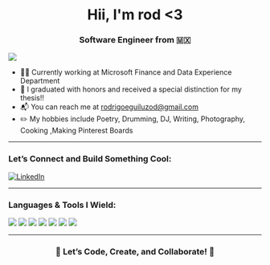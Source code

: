<h1 align="center">Hii, I'm rod <3</h1>
<h3 align="center">Software Engineer from 🇲🇽</h3>

![](https://komarev.com/ghpvc/?username=rodEgg&color=red)
- 👨‍💻 Currently working at Microsoft Finance and Data Experience Department
- 🌱 I graduated with honors and received a special distinction for my thesis!!
- 📬 You can reach me at rodrigoeguiluzod@gmail.com
- ✏️ My hobbies include Poetry, Drumming, DJ, Writing, Photography, Cooking ,Making Pinterest Boards

---

<h3 align="left">Let’s Connect and Build Something Cool:</h3>
<p align="left">
  <a href="https://www.linkedin.com/in/reguiluz/">
    <img alt="LinkedIn" src="https://img.shields.io/badge/LinkedIn-blue?style=for-the-badge&logo=linkedin&logoColor=white" />
  </a>
</p>

---

<h3 align="left">Languages & Tools I Wield:</h3>
<p align="left">
  <img src="https://img.shields.io/badge/-Python-blue?style=for-the-badge&logo=python&logoColor=white" />
  <img src="https://img.shields.io/badge/-JavaScript-yellow?style=for-the-badge&logo=javascript&logoColor=white" />
  <img src="https://img.shields.io/badge/-C++-purple?style=for-the-badge&logo=cplusplus&logoColor=white" />
  <img src="https://img.shields.io/badge/-Flutter-5ec8f8?style=for-the-badge&logo=flutter&logoColor=white" />
  <img src="https://img.shields.io/badge/-Linux-black?style=for-the-badge&logo=linux&logoColor=white" />
  <img src="https://img.shields.io/badge/-Raspberry%20Pi-Green?style=for-the-badge&logo=raspberry-pi&logoColor=white" />
  <img src="https://img.shields.io/badge/-Google%20Cloud%20Platform-blue?style=for-the-badge&logo=google-cloud&logoColor=white" />
  
  <!-- Add more badges here! -->
</p>
  <!-- Add more badges here! -->
</p>

---

<h3 align="center">🚀 Let’s Code, Create, and Collaborate! 🚀</h3>

